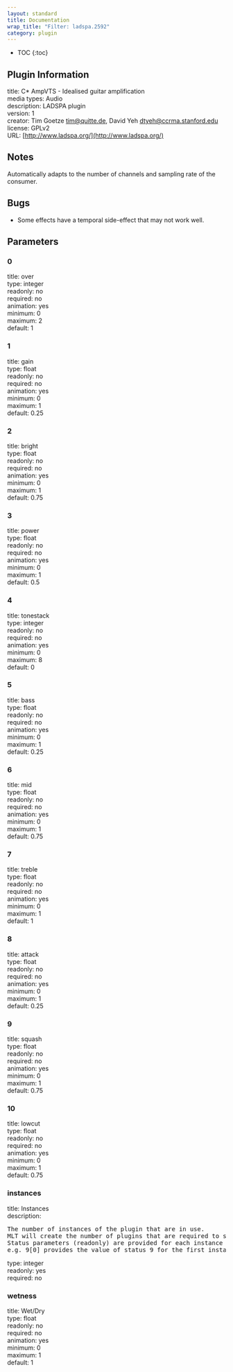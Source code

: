```yaml
---
layout: standard
title: Documentation
wrap_title: "Filter: ladspa.2592"
category: plugin
---
```

* TOC
{:toc}

## Plugin Information

title: C* AmpVTS - Idealised guitar amplification  
media types:
Audio  
description: LADSPA plugin  
version: 1  
creator: Tim Goetze <tim@quitte.de>, David Yeh <dtyeh@ccrma.stanford.edu>  
license: GPLv2  
URL: [http://www.ladspa.org/](http://www.ladspa.org/)  

## Notes

Automatically adapts to the number of channels and sampling rate of the consumer.

## Bugs

* Some effects have a temporal side-effect that may not work well.


## Parameters

### 0

title: over    
type: integer  
readonly: no  
required: no  
animation: yes  
minimum: 0  
maximum: 2  
default: 1  

### 1

title: gain    
type: float  
readonly: no  
required: no  
animation: yes  
minimum: 0  
maximum: 1  
default: 0.25  

### 2

title: bright    
type: float  
readonly: no  
required: no  
animation: yes  
minimum: 0  
maximum: 1  
default: 0.75  

### 3

title: power    
type: float  
readonly: no  
required: no  
animation: yes  
minimum: 0  
maximum: 1  
default: 0.5  

### 4

title: tonestack    
type: integer  
readonly: no  
required: no  
animation: yes  
minimum: 0  
maximum: 8  
default: 0  

### 5

title: bass    
type: float  
readonly: no  
required: no  
animation: yes  
minimum: 0  
maximum: 1  
default: 0.25  

### 6

title: mid    
type: float  
readonly: no  
required: no  
animation: yes  
minimum: 0  
maximum: 1  
default: 0.75  

### 7

title: treble    
type: float  
readonly: no  
required: no  
animation: yes  
minimum: 0  
maximum: 1  
default: 1  

### 8

title: attack    
type: float  
readonly: no  
required: no  
animation: yes  
minimum: 0  
maximum: 1  
default: 0.25  

### 9

title: squash    
type: float  
readonly: no  
required: no  
animation: yes  
minimum: 0  
maximum: 1  
default: 0.75  

### 10

title: lowcut    
type: float  
readonly: no  
required: no  
animation: yes  
minimum: 0  
maximum: 1  
default: 0.75  

### instances

title: Instances    
description:
<pre>
The number of instances of the plugin that are in use.
MLT will create the number of plugins that are required to support the number of audio channels.
Status parameters (readonly) are provided for each instance and are accessed by specifying the instance number after the identifier (starting at zero).
e.g. 9[0] provides the value of status 9 for the first instance.
</pre>
type: integer  
readonly: yes  
required: no  

### wetness

title: Wet/Dry    
type: float  
readonly: no  
required: no  
animation: yes  
minimum: 0  
maximum: 1  
default: 1  


